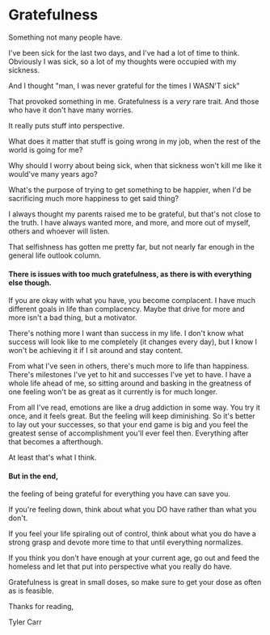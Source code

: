 # Gratefulness

Something not many people have. 

I've been sick for the last two days, and I've had a lot of time to think. Obviously I was sick, so a lot of my thoughts were occupied with my sickness.

And I thought "man, I was never grateful for the times I WASN'T sick"

That provoked something in me. Gratefulness is a *very* rare trait. And those who have it don't have many worries.

It really puts stuff into perspective.

What does it matter that stuff is going wrong in my job, when the rest of the world is going for me? 

Why should I worry about being sick, when that sickness won't kill me like it would've many years ago?

What's the purpose of trying to get something to be happier, when I'd be sacrificing much more happiness to get said thing?

I always thought my parents raised me to be grateful, but that's not close to the truth. I have always wanted more, and more, and more out of myself, others and whoever will listen.

That selfishness has gotten me pretty far, but not nearly far enough in the general life outlook column.

#### There is issues with too much gratefulness, as there is with everything else though.

If you are okay with what you have, you become complacent. I have much different goals in life than complacency. Maybe that drive for more and more isn't a bad thing, but a motivator.

There's nothing more I want than success in my life. I don't know what success will look like to me completely (it changes every day), but I know I won't be achieving it if I sit around and stay content.

From what I've seen in others, there's much more to life than happiness. There's milestones I've yet to hit and successes I've yet to have. I have a whole life ahead of me, so sitting around and basking in the greatness of one feeling won't be as great as it currently is for much longer.

From all I've read, emotions are like a drug addiction in some way. You try it once, and it feels great. But the feeling will keep diminishing. So it's better to lay out your successes, so that your end game is big and you feel the greatest sense of accomplishment you'll ever feel then. Everything after that becomes a afterthough. 

At least that's what I think.

#### But in the end,

the feeling of being grateful for everything you have can save you. 

If you're feeling down, think about what you DO have rather than what you don't.

If you feel your life spiraling out of control, think about what you do have a strong grasp and devote more time to that until everything normalizes.

If you think you don't have enough at your current age, go out and feed the homeless and let that put into perspective what you really do have.

Gratefulness is great in small doses, so make sure to get your dose as often as is feasible.

Thanks for reading,

Tyler Carr
